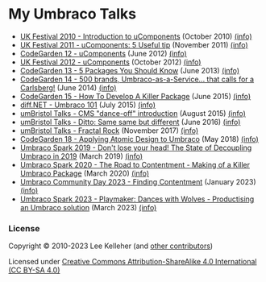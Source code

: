 # My Umbraco Talks

* [UK Festival 2010 - Introduction to uComponents](UK10/) (October 2010) [(info)](UK10/README.md)
* [UK Festival 2011 - uComponents: 5 Useful tip](UK11/) (November 2011) [(info)](UK11/README.md)
* [CodeGarden 12 - uComponents](CG12/) (June 2012) [(info)](CG12/README.md)
* [UK Festival 2012 - uComponents](UK12/) (October 2012) [(info)](UK12/README.md)
* [CodeGarden 13 - 5 Packages You Should Know](CG13/) (June 2013) [(info)](CG13/README.md)
* [CodeGarden 14 - 500 brands, Umbraco-as-a-Service... that calls for a Carlsberg!](CG14/) (June 2014) [(info)](CG14/README.md)
* [CodeGarden 15 - How To Develop A Killer Package](CG15/) (June 2015) [(info)](CG15/README.md)
* [diff.NET - Umbraco 101](diff.NET/2015-07-08/) (July 2015) [(info)](diff.NET/2015-07-08/README.md)
* [umBristol Talks - CMS "dance-off" introduction](umBristol/2015-08-25/) (August 2015) [(info)](umBristol/2015-08-25/README.md)
* [umBristol Talks - Ditto: Same same but different](umBristol/2016-06-09/) (June 2016) [(info)](umBristol/2016-06-09/README.md)
* [umBristol Talks - Fractal Rock](umBristol/2017-11-29/) (November 2017) [(info)](umBristol/2017-11-29/README.md)
* [CodeGarden 18 - Applying Atomic Design to Umbraco](CG18/) (May 2018) [(info)](CG18/README.md)
* [Umbraco Spark 2019 - Don't lose your head! The State of Decoupling Umbraco in 2019](USIC19/) (March 2019) [(info)](USIC19/README.md)
* [Umbraco Spark 2020 - The Road to Contentment - Making of a Killer Umbraco Package](USIC20/) (March 2020) [(info)](USIC20/README.md)
* [Umbraco Community Day 2023 - Finding Contentment](UCD23/) (January 2023) [(info)](UCD23/README.md)
* [Umbraco Spark 2023 - Playmaker: Dances with Wolves - Productising an Umbraco solution](USIC23/) (March 2023) [(info)](USIC23/README.md)

### License

Copyright &copy; 2010-2023 Lee Kelleher (and [other contributors](https://github.com/leekelleher/umbraco-talks/graphs/contributors))

Licensed under [Creative Commons Attribution-ShareAlike 4.0 International (CC BY-SA 4.0)](LICENSE.md)
